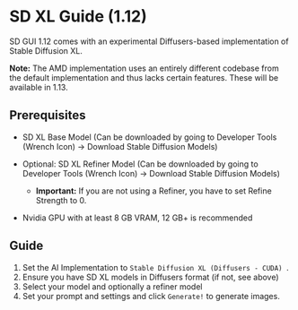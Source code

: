 # SD XL Guide (1.12)
SD GUI 1.12 comes with an experimental Diffusers-based implementation of Stable Diffusion XL.

**Note:** The AMD implementation uses an entirely different codebase from the default implementation and thus lacks certain features. These will be available in 1.13.

## Prerequisites

* SD XL Base Model (Can be downloaded by going to Developer Tools (Wrench Icon) -> Download Stable Diffusion Models)
* Optional: SD XL Refiner Model (Can be downloaded by going to Developer Tools (Wrench Icon) -> Download Stable Diffusion Models)
  * **Important:** If you are not using a Refiner, you have to set Refine Strength to 0.

* Nvidia GPU with at least 8 GB VRAM, 12 GB+ is recommended



## Guide

1. Set the AI Implementation to  `Stable Diffusion XL (Diffusers - CUDA) `.
2. Ensure you have SD XL models in Diffusers format (if not, see above)
3. Select your model and optionally a refiner model
4. Set your prompt and settings and click `Generate!` to generate images.

